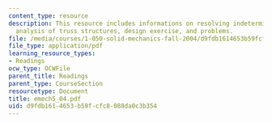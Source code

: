 ```yaml
---
content_type: resource
description: This resource includes informations on resolving indeterminacy, matrix
  analysis of truss structures, design exercise, and problems.
file: /media/courses/1-050-solid-mechanics-fall-2004/d9fdb1614653b59fcfc8088da0c3b354_emech5_04.pdf
file_type: application/pdf
learning_resource_types:
- Readings
ocw_type: OCWFile
parent_title: Readings
parent_type: CourseSection
resourcetype: Document
title: emech5_04.pdf
uid: d9fdb161-4653-b59f-cfc8-088da0c3b354
---
```

